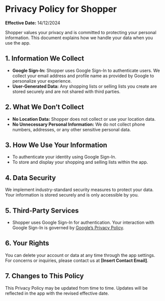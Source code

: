 # Privacy Policy for Shopper

**Effective Date:** 14/12/2024

Shopper values your privacy and is committed to protecting your personal information. This document explains how we handle your data when you use the app.

## 1. Information We Collect

- **Google Sign-In:** Shopper uses Google Sign-In to authenticate users. We collect your email address and profile name as provided by Google to personalize your experience.
- **User-Generated Data:** Any shopping lists or selling lists you create are stored securely and are not shared with third parties.

## 2. What We Don’t Collect

- **No Location Data:** Shopper does not collect or use your location data.
- **No Unnecessary Personal Information:** We do not collect phone numbers, addresses, or any other sensitive personal data.

## 3. How We Use Your Information

- To authenticate your identity using Google Sign-In.
- To store and display your shopping and selling lists within the app.

## 4. Data Security

We implement industry-standard security measures to protect your data. Your information is stored securely and is only accessible by you.

## 5. Third-Party Services

- Shopper uses Google Sign-In for authentication. Your interaction with Google Sign-In is governed by [Google’s Privacy Policy](https://policies.google.com/privacy).

## 6. Your Rights

You can delete your account or data at any time through the app settings. For concerns or inquiries, please contact us at **[Insert Contact Email]**.

## 7. Changes to This Policy

This Privacy Policy may be updated from time to time. Updates will be reflected in the app with the revised effective date.
